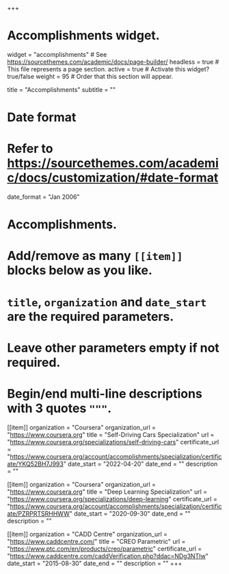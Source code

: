 +++
# Accomplishments widget.
widget = "accomplishments"  # See https://sourcethemes.com/academic/docs/page-builder/
headless = true  # This file represents a page section.
active = true  # Activate this widget? true/false
weight = 95  # Order that this section will appear.

title = "Accomplishments"
subtitle = ""

# Date format
#   Refer to https://sourcethemes.com/academic/docs/customization/#date-format
date_format = "Jan 2006"

# Accomplishments.
#   Add/remove as many `[[item]]` blocks below as you like.
#   `title`, `organization` and `date_start` are the required parameters.
#   Leave other parameters empty if not required.
#   Begin/end multi-line descriptions with 3 quotes `"""`.

[[item]]
  organization = "Coursera"
  organization_url = "https://www.coursera.org"
  title = "Self-Driving Cars Specialization"
  url = "https://www.coursera.org/specializations/self-driving-cars"
  certificate_url = "https://www.coursera.org/account/accomplishments/specialization/certificate/YKQ52BH7J993"
  date_start = "2022-04-20"
  date_end = ""
  description = ""

[[item]]
  organization = "Coursera"
  organization_url = "https://www.coursera.org"
  title = "Deep Learning Specialization"
  url = "https://www.coursera.org/specializations/deep-learning"
  certificate_url = "https://www.coursera.org/account/accomplishments/specialization/certificate/PZRPRTSRHHWW"
  date_start = "2020-09-30"
  date_end = ""
  description = ""

[[item]]
  organization = "CADD Centre"
  organization_url = "https://www.caddcentre.com/"
  title = "CREO Parametric"
  url = "https://www.ptc.com/en/products/creo/parametric"
  certificate_url = "https://www.caddcentre.com/caddVerification.php?ddac=NDg3NTIw"
  date_start = "2015-08-30"
  date_end = ""
  description = ""
+++
